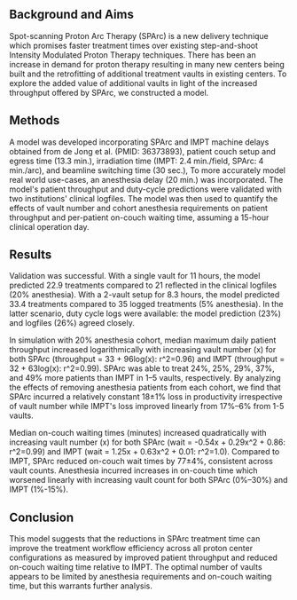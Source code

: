 ## Background and Aims
Spot-scanning Proton Arc Therapy (SPArc) is a new delivery technique which promises faster treatment times over existing step-and-shoot Intensity Modulated Proton Therapy techniques. There has been an increase in demand for proton therapy resulting in many new centers being built and the retrofitting of additional treatment vaults in existing centers. To explore the added value of additional vaults in light of the increased throughput offered by SPArc, we constructed a model.

## Methods
A model was developed incorporating SPArc and IMPT machine delays obtained from de Jong et al. (PMID: 36373893), patient couch setup  and egress time  (13.3 min.), irradiation time (IMPT: 2.4 min./field, SPArc: 4 min./arc), and beamline switching time (30 sec.), To more accurately model real world use-cases, an anesthesia delay (20 min.) was incorporated. The model's patient throughput and duty-cycle predictions were validated with two institutions' clinical logfiles. The model was then used to quantify the effects of vault number and cohort anesthesia requirements on patient throughput and per-patient on-couch waiting time, assuming a 15-hour clinical operation day.

## Results
Validation was successful. With a single vault for 11 hours, the model predicted 22.9 treatments compared to 21 reflected in the clinical logfiles (20% anesthesia). With a 2-vault setup for 8.3 hours, the model predicted 33.4 treatments compared to 35 logged treatments (5% anesthesia). In the latter scenario, duty cycle logs were available: the model prediction (23%) and logfiles (26%) agreed closely.

In simulation with 20% anesthesia cohort, median maximum daily patient throughput increased logarithmically with increasing vault number (x) for both SPArc (throughput = 33 + 96log(x): r^2=0.96) and IMPT (throughput = 32 + 63log(x): r^2=0.99). SPArc was able to treat 24%, 25%, 29%, 37%, and 49% more patients than IMPT in 1–5 vaults, respectively. By analyzing the effects of removing anesthesia patients from each cohort, we find that SPArc incurred a relatively constant 18±1% loss in productivity irrespective of vault number while IMPT's loss improved linearly from 17%–6% from 1-5 vaults.

Median on-couch waiting times (minutes) increased quadratically with increasing vault number (x) for both SPArc (wait = -0.54x + 0.29x^2 + 0.86: r^2=0.99) and IMPT (wait = 1.25x + 0.63x^2 + 0.01: r^2=1.0). Compared to IMPT, SPArc reduced on-couch wait times by 77±4%, consistent across vault counts. Anesthesia incurred increases in on-couch time which worsened linearly with increasing vault count for both SPArc (0%–30%) and IMPT (1%-15%).

## Conclusion
This model suggests that the reductions in SPArc treatment time can improve the treatment workflow efficiency across all proton center configurations as measured by improved patient throughput and reduced on-couch waiting time relative to IMPT. The optimal number of vaults appears to be limited by anesthesia requirements and on-couch waiting time, but this warrants further analysis.